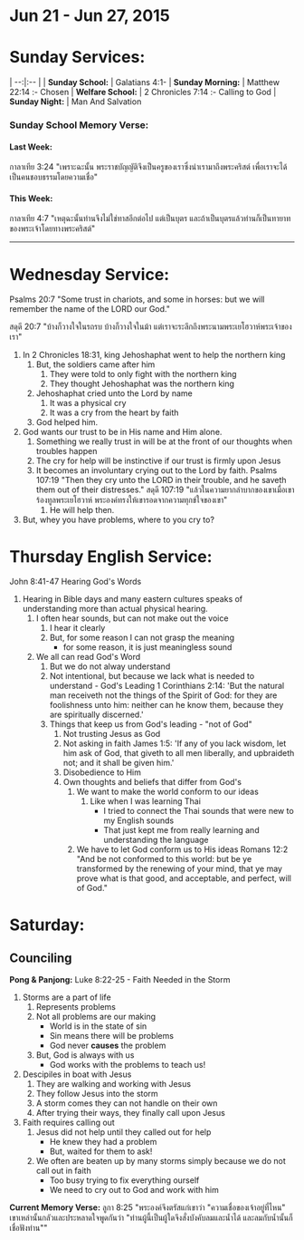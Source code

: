 # Jun 21 - Jun 27, 2015
# Sunday Services:

| --:|:-- |
| **Sunday School:**  |	Galatians 4:1-
| **Sunday Morning:** |	Matthew 22:14 :- Chosen
| **Welfare School:** |	2 Chronicles 7:14 :- Calling to God
| **Sunday Night:**   | Man And Salvation

### Sunday School Memory Verse:
#### Last Week: 
กาลาเทีย 3:24 "เพราะฉะนั้น พระราชบัญญัติจึงเป็นครูของเราซึ่งนำเรามาถึงพระคริสต์ เพื่อเราจะได้เป็นคนชอบธรรมโดยความเชื่อ"

#### This Week:
กาลาเทีย 4:7 "เหตุฉะนั้นท่านจึงไม่ใช่ทาสอีกต่อไป แต่เป็นบุตร และถ้าเป็นบุตรแล้วท่านก็เป็นทายาทของพระเจ้าโดยทางพระคริสต์"

---
# Wednesday Service:
Psalms 20:7 "Some trust in chariots, and some in horses: but we will remember the name of the LORD our God."

สดุดี 20:7 "บ้างก็วางใจในรถรบ บ้างก็วางใจในม้า แต่เราจะระลึกถึงพระนามพระเยโฮวาห์พระเจ้าของเรา"

1. In 2 Chronicles 18:31, king Jehoshaphat went to help the northern king
	1. But, the soldiers came after him
		1. They were told to only fight with the northern king
		2. They thought Jehoshaphat was the northern king
	2. Jehoshaphat cried unto the Lord by name
		1. It was a physical cry
		2. It was a cry from the heart by faith
	3. God helped him.
2. God wants our trust to be in His name and Him alone.
	1. Something we really trust in will be at the front of our thoughts when troubles happen
	2. The cry for help will be instinctive if our trust is firmly upon Jesus
	3. It becomes an involuntary crying out to the Lord by faith.
		Psalms 107:19 "Then they cry unto the LORD in their trouble, and he saveth them out of their distresses."
		สดุดี 107:19 "แล้วในความยากลำบากของเขาเมื่อเขาร้องทูลพระเยโฮวาห์ พระองค์ทรงให้เขารอดจากความทุกข์ใจของเขา"
		1. He will help then.
3. But, whey you have problems, where to you cry to?

# Thursday English Service:
John 8:41-47 Hearing God's Words

1. Hearing in Bible days and many eastern cultures speaks of understanding more than actual physical hearing.
	1. I often hear sounds, but can not make out the voice
		1. I hear it clearly
		2. But, for some reason I can not grasp the meaning
			- for some reason, it is just meaningless sound
	2. We all can read God's Word
		1. But we do not alway understand
		2. Not intentional, but because we lack what is needed to understand - God's Leading
			1 Corinthians 2:14: 'But the natural man receiveth not the things of the Spirit of God: for they are foolishness unto him: neither can he know them, because they are spiritually discerned.'
		3. Things that keep us from God's leading - "not of God"
			1. Not trusting Jesus as God
			2. Not asking in faith
				James 1:5: 'If any of you lack wisdom, let him ask of God, that giveth to all men liberally, and upbraideth not; and it shall be given him.' 
			3. Disobedience to Him
			4. Own thoughts and beliefs that differ from God's
				1. We want to make the world conform to our ideas
					1. Like when I was learning Thai
						- I tried to connect the Thai sounds that were new to my English sounds
						- That just kept me from really learning and understanding the language
				2. We have to let God conform us to His ideas
					Romans 12:2 "And be not conformed to this world: but be ye transformed by the renewing of your mind, that ye may prove what is that good, and acceptable, and perfect, will of God."

# Saturday:

## Counciling

**Pong & Panjong:**
Luke 8:22-25 - Faith Needed in the Storm

1. Storms are a part of life
	1. Represents problems
	2. Not all problems are our making
		- World is in the state of sin
		- Sin means there will be problems
		- God never **causes** the problem
	3. But, God is always with us
		- God works with the problems to teach us!
2. Descipiles in boat with Jesus
	1. They are walking and working with Jesus
	2. They follow Jesus into the storm
	3. A storm comes they can not handle on their own
	4. After trying their ways, they finally call upon Jesus
3. Faith requires calling out
	1. Jesus did not help until they called out for help
		- He knew they had a problem
		- But, waited for them to ask!
	2. We often are beaten up by many storms simply because we do not call out in faith
		- Too busy trying to fix everything ourself
		- We need to cry out to God and work with him

**Current Memory Verse:**
ลูกา 8:25 "พระองค์จึงตรัสแก่เขาว่า "ความเชื่อของเจ้าอยู่ที่ไหน" เขาเหล่านั้นกลัวและประหลาดใจพูดกันว่า "ท่านผู้นี้เป็นผู้ใดจึงสั่งบังคับลมและน้ำได้ และลมกับน้ำนั้นก็เชื่อฟังท่าน""